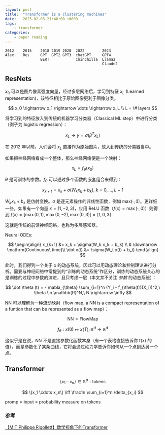 ```yaml
---
layout: post
title:  "Transformer is a clustering machines"
date:   2025-02-03 21:48:00 +0800
tags: 
    - transformer 
categories:
    - paper reading
---
```


```
2012    2015    2018 2019 2020  2022        2023
Alex    Res     GPT  GPT2 GPT3  chatGPT     GPT4
                BERT            Chinchilla  Llama2
                                            Claude2
```

## ResNets

$x_0$ 可以是图片像素强度向量，经过多层网络后，学习到特征 $x_L$ (Learned representation)，该特征相比于原始图像更利于图像分类。

$$
x_0 \rightarrow x_1 \rightarrow \dots \rightarrow x_L \\
L = \# layers
$$

将学习到的特征放入到传统的机器学习分类器（Classical ML step）中进行分类（例子为 logistic regression）：

$$
x_L \rightarrow y = \sigma (\beta^T x_L)
$$

在 2012 年以前，人们会将 $x_L$ 直接作为原始图片，放入到传统的分类器当中。

如果把神经网络看成一个整体，那么神经网络便是一个映射：

$$
x_L = f_{\theta}(x_0)
$$

$\theta$ 是可训练的参数。$f_{\theta}$ 可以通过多个函数的嵌套组合来得到：

$$
x_{k+1} = x_k + \sigma(W_k x_k + b_k),\ k = 0,\dots, L-1
$$

$W_k x_k + b_k$ 是仿射变换。$\sigma$ 是逐元素操作的非线性函数，例如 $\mathrm{max}(\cdot, 0)$。更详细一些，如果有一个向量 $x = [1,-2,3]$，应用 ReLU 函数（$f(x) = \max(\cdot,0)$）则得到 $f(x) = [\max(0,1), \max(0,-2), \max(0,3)] = [1,0,3]$

这就是传统的前馈神经网络，也称为多层感知器。

Neural ODEs:

$$
\begin{align}
x_{k+1} &= x_k + \sigma(W_k x_k + b_k) \\
& \downarrow \mathrm{Continuous\ time}\\
\dot x(t) &= \sigma(W_t x(t) + b_t)
\end{align}
$$

此时，我们得到一个关于 $x$ 的动态系统，因此可以用动态理论和控制理论进行分析。需要与神经网络中常提到的“训练的动态系统”作区分，训练的动态系统关心的是训练的过程中参数的演进，且只考虑一层（本文并不关注 *参数* 的动态系统）：

$$
\dot \theta (t) = - \nabla_{\theta} \sum_{i=1}^n (Y_i - f_{\theta(t)}(X_i))^2,\ \theta \in \mathbb{R}^N,\ N \rightarrow \infty
$$


NN 可以理解为一种流动映射（flow map, a NN is a compact representation of a funtion that can be represented as a flow map）：

$$
\mathrm{NN = Flow Map}
$$

$$
f_{\theta}: x(0) \mapsto x(T); \mathbb{R}^d \to \mathbb{R}^d
$$


这似乎是在说，NN 不是直接参数化函数本身（有一个表格直接告诉你 f(x) 的值），而是参数化了某条曲线，它将会通过动力学告诉你如何从一个点到达另一个点。


## Transformer

$$
\{x_1 \cdots x_n\} \in \mathbb{R}^d: \mathrm{tokens}
$$

$$
\{x_1 \cdots x_n\} \iff \frac1n \sum_{i=1}^n \delta_{x_i}
$$

promp = input = probability measure on tokens


### 参考

[【MIT Philippe Rigollett】数学视角下的Transformer](https://www.bilibili.com/video/BV16ifaYyE8Z/?spm_id_from=333.1007.tianma.1-2-2.click&vd_source=e371652571b1539bbd501fb7adb6cfc4)



